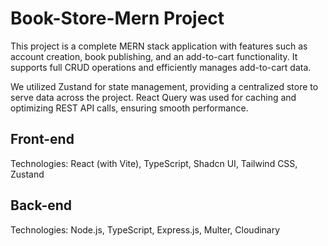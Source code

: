 # Book-Store-Mern Project

This project is a complete MERN stack application with features such as account creation, book publishing, and an add-to-cart functionality. It supports full CRUD operations and efficiently manages add-to-cart data.

We utilized Zustand for state management, providing a centralized store to serve data across the project. React Query was used for caching and optimizing REST API calls, ensuring smooth performance.

## Front-end

Technologies: React (with Vite), TypeScript, Shadcn UI, Tailwind CSS, Zustand

## Back-end

Technologies: Node.js, TypeScript, Express.js, Multer, Cloudinary
